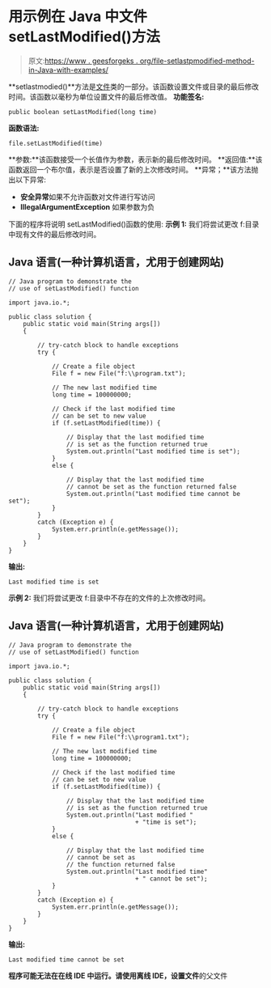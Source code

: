 # 用示例在 Java 中文件 setLastModified()方法

> 原文:[https://www . geesforgeks . org/file-setlastpmodified-method-in-Java-with-examples/](https://www.geeksforgeeks.org/file-setlastmodified-method-in-java-with-examples/)

**setlastmodied()**方法是[文件](https://www.geeksforgeeks.org/File-class-in-java/)类的一部分。该函数设置文件或目录的最后修改时间。该函数以毫秒为单位设置文件的最后修改值。
**功能签名:**

```
public boolean setLastModified(long time)
```

**函数语法:**

```
file.setLastModified(time)
```

**参数:**该函数接受一个长值作为参数，表示新的最后修改时间。
**返回值:**该函数返回一个布尔值，表示是否设置了新的上次修改时间。
**异常；**该方法抛出以下异常:

*   **安全异常**如果不允许函数对文件进行写访问
*   **IllegalArgumentException** 如果参数为负

下面的程序将说明 setLastModified()函数的使用:
**示例 1:** 我们将尝试更改 f:目录中现有文件的最后修改时间。

## Java 语言(一种计算机语言，尤用于创建网站)

```
// Java program to demonstrate the
// use of setLastModified() function

import java.io.*;

public class solution {
    public static void main(String args[])
    {

        // try-catch block to handle exceptions
        try {

            // Create a file object
            File f = new File("f:\\program.txt");

            // The new last modified time
            long time = 100000000;

            // Check if the last modified time
            // can be set to new value
            if (f.setLastModified(time)) {

                // Display that the last modified time
                // is set as the function returned true
                System.out.println("Last modified time is set");
            }
            else {

                // Display that the last modified time
                // cannot be set as the function returned false
                System.out.println("Last modified time cannot be set");
            }
        }
        catch (Exception e) {
            System.err.println(e.getMessage());
        }
    }
}
```

**输出:**

```
Last modified time is set
```

**示例 2:** 我们将尝试更改 f:目录中不存在的文件的上次修改时间。

## Java 语言(一种计算机语言，尤用于创建网站)

```
// Java program to demonstrate the
// use of setLastModified() function

import java.io.*;

public class solution {
    public static void main(String args[])
    {

        // try-catch block to handle exceptions
        try {

            // Create a file object
            File f = new File("f:\\program1.txt");

            // The new last modified time
            long time = 100000000;

            // Check if the last modified time
            // can be set to new value
            if (f.setLastModified(time)) {

                // Display that the last modified time
                // is set as the function returned true
                System.out.println("Last modified "
                                   + "time is set");
            }
            else {

                // Display that the last modified time
                // cannot be set as
                // the function returned false
                System.out.println("Last modified time"
                                   + " cannot be set");
            }
        }
        catch (Exception e) {
            System.err.println(e.getMessage());
        }
    }
}
```

**输出:**

```
Last modified time cannot be set
```

**程序可能无法在在线 IDE 中运行。请使用离线 IDE，设置文件**的父文件